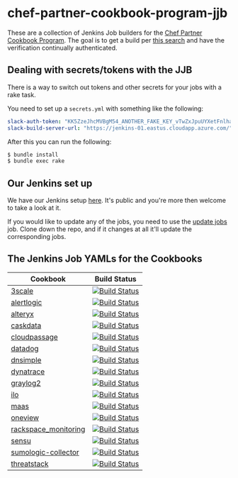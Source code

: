 # chef-partner-cookbook-program-jjb

These are a collection of Jenkins Job builders for the [Chef Partner Cookbook Program][cpcp].
The goal is to get a build per [this search][search] and have the verification
continually authenticated.

## Dealing with secrets/tokens with the JJB

There is a way to switch out tokens and other secrets for your jobs with a
rake task.

You need to set up a `secrets.yml` with something like the following:

```yaml
slack-auth-token: "KK5ZzeJhcMVBgM54_ANOTHER_FAKE_KEY_vTwZxJpuUYXetFnlha81EyH"
slack-build-server-url: "https://jenkins-01.eastus.cloudapp.azure.com/"
```

After this you can run the following:

```bash
$ bundle install
$ bundle exec rake
```

## Our Jenkins set up

We have our Jenkins setup [here][jenkins]. It's public and you're more then
welcome to take a look at it.

If you would like to update any of the jobs, you need to use the [update jobs][updatejobs]
job. Clone down the repo, and if it changes at all it'll update the corresponding
jobs.

## The Jenkins Job YAMLs for the Cookbooks
| Cookbook  | Build Status |
| ------------- | ------------- |
| [3scale][3scale] | [![Build Status](https://jenkins-01.eastus.cloudapp.azure.com/job/3scale-cookbook/badge/icon)](https://jenkins-01.eastus.cloudapp.azure.com/job/3scale-cookbook/) |
| [alertlogic][alertlogic] | [![Build Status](https://jenkins-01.eastus.cloudapp.azure.com/job/al_agents-cookbook/badge/icon)](https://jenkins-01.eastus.cloudapp.azure.com/job/al_agents-cookbook/) |
| [alteryx][alteryx] | [![Build Status](https://jenkins-01.eastus.cloudapp.azure.com/job/alteryx-cookbook/badge/icon)](https://jenkins-01.eastus.cloudapp.azure.com/job/alteryx-cookbook/) |
| [caskdata][caskdata] | [![Build Status](https://jenkins-01.eastus.cloudapp.azure.com/job/cdap-cookbook/badge/icon)](https://jenkins-01.eastus.cloudapp.azure.com/job/cdap-cookbook/) |
| [cloudpassage][cloudpassage] | [![Build Status](https://jenkins-01.eastus.cloudapp.azure.com/job/cloudpassage-cookbook/badge/icon)](https://jenkins-01.eastus.cloudapp.azure.com/job/cloudpassage-cookbook/) |
| [datadog][datadog] | [![Build Status](https://jenkins-01.eastus.cloudapp.azure.com/job/datadog-cookbook/badge/icon)](https://jenkins-01.eastus.cloudapp.azure.com/job/datadog-cookbook/) |n
| [dnsimple][dnsimple] | [![Build Status](https://jenkins-01.eastus.cloudapp.azure.com/job/dnsimple-cookbook/badge/icon)](https://jenkins-01.eastus.cloudapp.azure.com/job/dnsimple-cookbook/) |
| [dynatrace][dynatrace] | [![Build Status](https://jenkins-01.eastus.cloudapp.azure.com/job/dynatrace-cookbook/badge/icon)](https://jenkins-01.eastus.cloudapp.azure.com/job/dynatrace-cookbook/) |
| [graylog2][graylog2] | [![Build Status](https://jenkins-01.eastus.cloudapp.azure.com/job/graylog2-cookbook/badge/icon)](https://jenkins-01.eastus.cloudapp.azure.com/job/graylog2-cookbook/) |
| [ilo][ilo] | [![Build Status](https://jenkins-01.eastus.cloudapp.azure.com/job/ilo-cookbook/badge/icon)](https://jenkins-01.eastus.cloudapp.azure.com/job/ilo-cookbook/) |
| [maas][maas] | [![Build Status](https://jenkins-01.eastus.cloudapp.azure.com/job/maas-cookbook/badge/icon)](https://jenkins-01.eastus.cloudapp.azure.com/job/maas-cookbook/) |
| [oneview][oneview] | [![Build Status](https://jenkins-01.eastus.cloudapp.azure.com/job/oneview-cookbook/badge/icon)](https://jenkins-01.eastus.cloudapp.azure.com/job/oneview-cookbook/) |
| [rackspace_monitoring][rackspacemonitoring] | [![Build Status](https://jenkins-01.eastus.cloudapp.azure.com/job/rackspace_monitoring-cookbook/badge/icon)](https://jenkins-01.eastus.cloudapp.azure.com/job/rackspace_monitoring-cookbook/) |n
| [sensu][sensu] | [![Build Status](https://jenkins-01.eastus.cloudapp.azure.com/job/sensu-cookbook/badge/icon)](https://jenkins-01.eastus.cloudapp.azure.com/job/sensu-cookbook/) |
| [sumologic-collector][sumologiccollector] | [![Build Status](https://jenkins-01.eastus.cloudapp.azure.com/job/sumologic-collector-cookbook/badge/icon)](https://jenkins-01.eastus.cloudapp.azure.com/job/sumologic-collector-cookbook/) |
| [threatstack][threatstack] | [![Build Status](https://jenkins-01.eastus.cloudapp.azure.com/job/threatstack-cookbook/badge/icon)](https://jenkins-01.eastus.cloudapp.azure.com/job/threatstack-cookbook/) |


[cpcp]: https://www.chef.io/partners/cookbooks/
[search]: https://supermarket.chef.io/cookbooks?utf8=✓&q=&badges%5B%5D=partner&platforms%5B%5D=
[jenkins]: https://jenkins-01.eastus.cloudapp.azure.com/

[3scale]: ./jobs/3scale-cookbook.yml
[alertlogic]: ./jobs/al_agents-cookbook.yml
[alteryx]: ./jobs/alteryx-cookbook.yml
[caskdata]: ./jobs/cdap-cookbook.yml
[cloudpassage]: ./jobs/cloudpassage-cookbook.yml
[datadog]: ./jobs/datadog-cookbook.yml
[dnsimple]: ./jobs/dnsimple-cookbook.yml
[dynatrace]: ./jobs/dynatrace-cookbook.yml
[graylog2]: ./jobs/graylog2-cookbook.yml
[ilo]: ./jobs/ilo-cookbook.yml
[maas]: ./jobs/maas-cookbook.yml
[oneview]: ./jobs/oneview-cookbook.yml
[rackspacemonitoring]: ./jobs/rackspace_monitoring-cookbook.yml
[sensu]: ./jobs/sensu-cookbook.yml
[sumologiccollector]: ./jobs/sumologic-collector-cookbook.yml
[threatstack]: ./jobs/threatstack-cookbook.yml

[updatejobs]: https://jenkins-01.eastus.cloudapp.azure.com/job/update-jobs/
